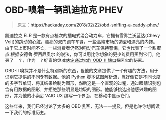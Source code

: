 # OBD-嗅着一辆凯迪拉克 PHEV

> 原文：<https://hackaday.com/2018/02/22/obd-sniffing-a-caddy-phev/>

凯迪拉克 ELR 是一款有点档次的插电式混合动力车，它拥有雪佛兰沃蓝达(Chevy Volt)的跳动的心脏，漂亮的双门跑车车身，一些高端市场的造型和漂亮的内饰。由于它上市时间不长，一些消费者仍然对电动汽车保持警惕，它也代表了一个甜蜜点:根据安德鲁·罗西尼奥尔 的说法，你可以用比你想象的更少的费用买到它们。他买了一个，作为一个好奇的灵魂[决定通过它的 OBD-II 端口](http://www.theresistornetwork.com/2018/02/groking-cadillac-elr.html)探索它的秘密。

OBD-II 嗅探并不是什么特别新的东西，但他的文章提供了一个有趣的方法，用于识别它提供的不同专有数据。他的 Python 脚本试图解析流，就好像它是不同长度的多字节单词，将其结果绘制为图形，然后这是一个直观的过程，通过眼睛识别包含有用数据的图形，并拒绝那些明显是垃圾的图形。他能够挑选出他感兴趣的图形，并为他的小索尼 VAIO UX 编写一个界面，在移动中显示它们。

这些年来，我们已经讨论了太多的 OBD 黑客，无法一一提及，但是也许你想阅读一下我们的标准历史。